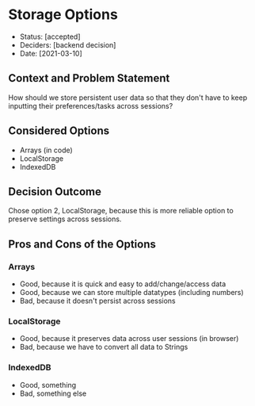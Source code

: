 # Storage Options

* Status: [accepted]
* Deciders: [backend decision]
* Date: [2021-03-10]

## Context and Problem Statement

How should we store persistent user data so that they don't have to keep inputting their preferences/tasks across sessions?

## Considered Options

* Arrays (in code)
* LocalStorage
* IndexedDB

## Decision Outcome

Chose option 2, LocalStorage, because this is more reliable option to preserve settings across sessions.

## Pros and Cons of the Options

### Arrays

* Good, because it is quick and easy to add/change/access data
* Good, because we can store multiple datatypes (including numbers)
* Bad, because it doesn't persist across sessions

### LocalStorage

* Good, because it preserves data across user sessions (in browser)
* Bad, because we have to convert all data to Strings

### IndexedDB

* Good, something
* Bad, something else
